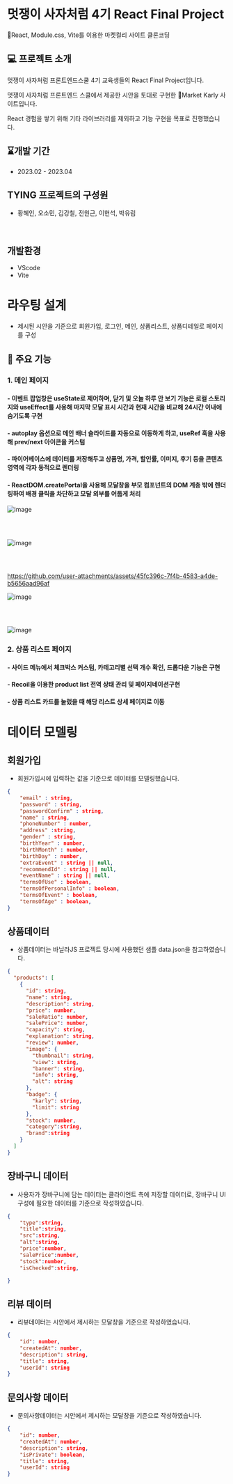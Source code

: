 # **멋쟁이 사자처럼 4기 React Final Project**

React, Module.css, Vite를 이용한 마켓컬리 사이트 클론코딩

## 💻 프로젝트 소개

멋쟁이 사자처럼 프론트엔드스쿨 4기 교육생들의 React Final Project입니다.

멋쟁이 사자처럼 프론트엔드 스쿨에서 제공한 시안을 토대로 구현한 Market Karly 사이트입니다.

React 경험을 쌓기 위해 기타 라이브러리를 제외하고 기능 구현을 목표로 진행했습니다.

## ⌛개발 기간

- 2023.02 - 2023.04

## **TYING 프로젝트의 구성원**

- 황혜인, 오소민, 김강철, 전원근, 이현석, 박유림

<br>

## 개발환경

- VScode
- Vite

# 라우팅 설계

- 제시된 시안을 기준으로 회원가입, 로그인, 메인, 상품리스트, 상품디테일로 페이지를 구성

## 📌 주요 기능

### 1. 메인 페이지

#### - 이벤트 팝업창은 useState로 제어하며, 닫기 및 오늘 하루 안 보기 기능은 로컬 스토리지와 useEffect를 사용해 마지막 모달 표시 시간과 현재 시간을 비교해 24시간 이내에 숨기도록 구현
#### - autoplay 옵션으로 메인 배너 슬라이드를 자동으로 이동하게 하고, useRef 훅을 사용해 prev/next 아이콘을 커스텀
#### - 파이어베이스에 데이터를 저장해두고 상품명, 가격, 할인률, 이미지, 후기 등을 콘텐츠 영역에 각자 동적으로 렌더링
#### - ReactDOM.createPortal을 사용해 모달창을 부모 컴포넌트의 DOM 계층 밖에 렌더링하여 배경 클릭을 차단하고 모달 외부를 어둡게 처리
  
![image](https://github.com/user-attachments/assets/dc9dbabe-c089-4412-9d40-641ee69994bc)

### <br>

![image](https://github.com/user-attachments/assets/6636ab04-7fc6-4ed0-b4d9-72a3709734b3)

### <br>


https://github.com/user-attachments/assets/45fc396c-7f4b-4583-a4de-b5656aad96af



![image](https://github.com/user-attachments/assets/7d64f08b-bcba-40ef-914a-9846f7aa609e)


### <br>


![image](https://github.com/user-attachments/assets/62e0b45e-5a2e-418f-a600-811fe0543665)





### 2. 상품 리스트 페이지 

#### - 사이드 메뉴에서 체크박스 커스텀, 카테고리별 선택 개수 확인, 드롭다운 기능은 구현
#### - Recoil을 이용한 product list 전역 상태 관리 및 페이지네이션구현
#### - 상품 리스트 카드를 눌렀을 때 해당 리스트 상세 페이지로 이동







# 데이터 모델링

## 회원가입

- 회원가입시에 입력하는 값을 기준으로 데이터를 모델링했습니다.

```json
{
    "email" : string,
    "password" : string,
    "passwordConfirm" : string,
    "name" : string,
    "phoneNumber" : number,
    "address" :string,
    "gender" : string,
    "birthYear" : number,
    "birthMonth" : number,
    "birthDay" : number,
    "extraEvent" : string || null,
    "recommendId" : string || null,
    "eventName" : string || null,
    "termsOfUse" : boolean,
    "termsOfPersonalInfo" : boolean,
    "termsOfEvent" : boolean,
    "termsOfAge" : boolean,
}
```

## 상품데이터

- 상품데이터는 바닐라JS 프로젝트 당시에 사용했던 샘플 data.json을 참고하였습니다.

```json
{
  "products": [
    {
      "id": string,
      "name": string,
      "description": string,
      "price": number,
      "saleRatio": number,
      "salePrice": number,
      "capacity": string,
      "explanation": string,
      "review": number,
      "image": {
        "thumbnail": string,
        "view": string,
        "banner": string,
        "info": string,
        "alt": string
      },
      "badge": {
        "karly": string,
        "limit": string
      },
      "stock": number,
      "category":string,
      "brand":string
    }
  ]
}
```

## 장바구니 데이터

- 사용자가 장바구니에 담는 데이터는 클라이언트 측에 저장할 데이터로, 장바구니 UI구성에 필요한 데이터를 기준으로 작성하였습니다.

```json
{
    "type":string,
    "title":string,
    "src":string,
    "alt":string,
    "price":number,
    "salePrice":number,
    "stock":number,
    "isChecked":string,

}

```

## 리뷰 데이터

- 리뷰데이터는 시안에서 제시하는 모달창을 기준으로 작성하였습니다.

```json
{
    "id": number,
    "createdAt": number,
    "description": string,
    "title": string,
    "userId": string
}
```

## 문의사항 데이터

- 문의사항데이터는 시안에서 제시하는 모달창을 기준으로 작성하였습니다.

```json
{
    "id": number,
    "createdAt": number,
    "description": string,
    "isPrivate": boolean,
    "title": string,
    "userId": string
}
```
